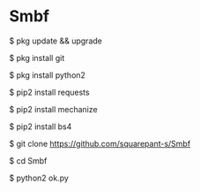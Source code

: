 # Smbf

 $ pkg update && upgrade

 $ pkg install git

 $ pkg install python2

 $ pip2 install requests

 $ pip2 install mechanize

 $ pip2 install bs4

 $ git clone https://github.com/squarepant-s/Smbf

 $ cd Smbf

 $ python2 ok.py

